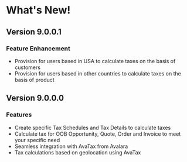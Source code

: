 # What's New!

## Version 9.0.0.1

### Feature Enhancement

* Provision for users based in USA to calculate taxes on the basis of customers
* Provision for users based in other countries to calculate taxes on the basis of product

## Version 9.0.0.0&#x20;

### Features

* Create specific Tax Schedules and Tax Details to calculate taxes&#x20;
* Calculate tax for OOB Opportunity, Quote, Order and Invoice to meet your specific need&#x20;
* Seamless integration with AvaTax from Avalara&#x20;
* Tax calculations based on geolocation using AvaTax

